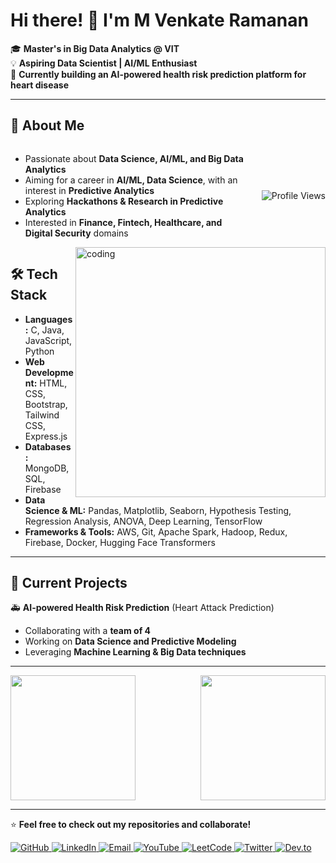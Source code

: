 # Hi there! 👋 I'm M Venkate Ramanan

🎓 **Master's in Big Data Analytics @ VIT**  
💡 **Aspiring Data Scientist | AI/ML Enthusiast**  
🚀 **Currently building an AI-powered health risk prediction platform for heart disease**  

---

## 🔬 About Me
<div style="display: flex; justify-content: space-between; align-items: center; width: 100%;">
  <div style="flex: 1; padding-right: 20px;">
    <ul>
      <li>Passionate about <strong>Data Science, AI/ML, and Big Data Analytics</strong></li>
      <li>Aiming for a career in <strong>AI/ML, Data Science</strong>, with an interest in <strong>Predictive Analytics</strong></li>
      <li>Exploring <strong>Hackathons & Research in Predictive Analytics</strong></li>
      <li>Interested in <strong>Finance, Fintech, Healthcare, and Digital Security</strong> domains</li>
    </ul>
  </div>
  
  <img src="https://komarev.com/ghpvc/?username=venkateramanan2002&label=Profile%20views&color=0e75b6&style=flat" alt="Profile Views" />
</div>

<img align="right" alt="coding" width="400" src="https://media0.giphy.com/media/v1.Y2lkPTc5MGI3NjExaG5nbnluNXBibGUzdXFyNnFiN3VraDJwbG9xbWxkOHo0ajhncXp4NCZlcD12MV9pbnRlcm5hbF9naWZfYnlfaWQmY3Q9Zw/Y4ak9Ki2GZCbJxAnJD/giphy.gif">






## 🛠 Tech Stack

- **Languages:** C, Java, JavaScript, Python  
- **Web Development:** HTML, CSS, Bootstrap, Tailwind CSS, Express.js  
- **Databases:** MongoDB, SQL, Firebase  
- **Data Science & ML:** Pandas, Matplotlib, Seaborn, Hypothesis Testing, Regression Analysis, ANOVA, Deep Learning, TensorFlow  
- **Frameworks & Tools:** AWS, Git, Apache Spark, Hadoop, Redux, Firebase, Docker, Hugging Face Transformers  

---

## 📌 Current Projects  


🚑 <strong>AI-powered Health Risk Prediction</strong> (Heart Attack Prediction)  
  - Collaborating with a <strong>team of 4</strong>  
  - Working on <strong>Data Science and Predictive Modeling</strong>  
  - Leveraging <strong>Machine Learning & Big Data techniques</strong>  
</p>



---
<div style="display: flex; justify-content: space-between; align-items: center;">
  <a href="https://github.com/vrhsr/github-readme-stats" style="margin-right: 20px;">
    <img height="200" src="https://github-readme-stats.vercel.app/api?username=vrhsr" />
  </a>

  <a href="https://github.com/vrhsr/convoychat" style="margin-left: 20px;">
    <img height="200" src="https://github-readme-stats.vercel.app/api/top-langs?username=vrhsr&layout=compact&langs_count=8&card_width=320" />
  </a>
</div>


---
⭐ **Feel free to check out my repositories and collaborate!**


<p align="left"> <a href="https://github.com/vhrsr" target="_blank"> <img src="https://img.shields.io/badge/GitHub-181717?style=for-the-badge&logo=github&logoColor=white" alt="GitHub"/> </a> <a href="https://linkedin.com/in/vrhsr" target="_blank"> <img src="https://img.shields.io/badge/LinkedIn-0A66C2?style=for-the-badge&logo=linkedin&logoColor=white" alt="LinkedIn"/> </a> <a href="mailto:mvrhsr@gmail.com" target="_blank"> <img src="https://img.shields.io/badge/Email-EA4335?style=for-the-badge&logo=gmail&logoColor=white" alt="Email"/> </a> <a href="https://www.youtube.com/channel/UCGiSfca_q6XRDcj4p67xojg" target="_blank"> <img src="https://img.shields.io/badge/YouTube-FF0000?style=for-the-badge&logo=youtube&logoColor=white" alt="YouTube"/> </a> <a href="https://www.leetcode.com/mvrhsr" target="_blank"> <img src="https://img.shields.io/badge/LeetCode-FFA116?style=for-the-badge&logo=leetcode&logoColor=white" alt="LeetCode"/> </a> <a href="https://twitter.com/yourhandle" target="_blank"> <img src="https://img.shields.io/badge/Twitter-1DA1F2?style=for-the-badge&logo=twitter&logoColor=white" alt="Twitter"/> </a> <a href="https://dev.to/vhrsr" target="_blank"> <img src="https://img.shields.io/badge/Dev.to-0A0A0A?style=for-the-badge&logo=devdotto&logoColor=white" alt="Dev.to"/> </a> </p>
